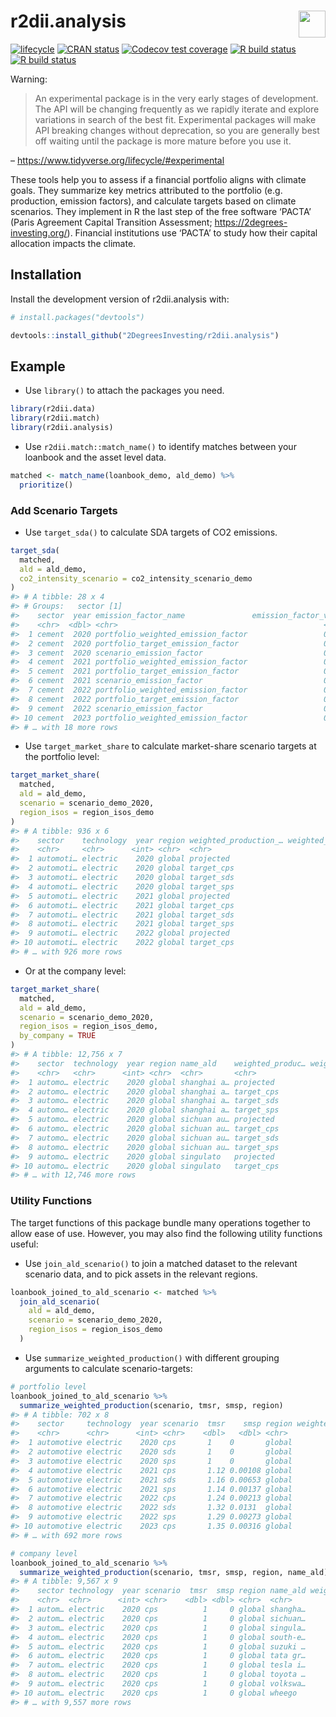 
<!-- README.md is generated from README.Rmd. Please edit that file -->

# r2dii.analysis <a href='https://github.com/2DegreesInvesting/r2dii.analysis'><img src='https://imgur.com/A5ASZPE.png' align='right' height='43' /></a>

<!-- badges: start -->

[![lifecycle](https://img.shields.io/badge/lifecycle-experimental-orange.svg)](https://www.tidyverse.org/lifecycle/#experimental)
[![CRAN
status](https://www.r-pkg.org/badges/version/r2dii.analysis)](https://CRAN.R-project.org/package=r2dii.analysis)
[![Codecov test
coverage](https://codecov.io/gh/2degreesinvesting/r2dii.analysis/branch/master/graph/badge.svg)](https://codecov.io/gh/2degreesinvesting/r2dii.analysis?branch=master)
[![R build
status](https://github.com/2DegreesInvesting/r2dii.analysis/workflows/R-CMD-check/badge.svg)](https://github.com/2DegreesInvesting/r2dii.analysis/actions)
[![R build
status](https://github.com/2degreesinvesting/r2dii.analysis/workflows/R-CMD-check/badge.svg)](https://github.com/2degreesinvesting/r2dii.analysis/actions)
<!-- badges: end -->

Warning:

> An experimental package is in the very early stages of development.
> The API will be changing frequently as we rapidly iterate and explore
> variations in search of the best fit. Experimental packages will make
> API breaking changes without deprecation, so you are generally best
> off waiting until the package is more mature before you use it.

– <https://www.tidyverse.org/lifecycle/#experimental>

These tools help you to assess if a financial portfolio aligns with
climate goals. They summarize key metrics attributed to the portfolio
(e.g. production, emission factors), and calculate targets based on
climate scenarios. They implement in R the last step of the free
software ‘PACTA’ (Paris Agreement Capital Transition Assessment;
<https://2degrees-investing.org/>). Financial institutions use ‘PACTA’
to study how their capital allocation impacts the climate.

## Installation

Install the development version of r2dii.analysis with:

``` r
# install.packages("devtools")

devtools::install_github("2DegreesInvesting/r2dii.analysis")
```

## Example

  - Use `library()` to attach the packages you need.

<!-- end list -->

``` r
library(r2dii.data)
library(r2dii.match)
library(r2dii.analysis)
```

  - Use `r2dii.match::match_name()` to identify matches between your
    loanbook and the asset level data.

<!-- end list -->

``` r
matched <- match_name(loanbook_demo, ald_demo) %>%
  prioritize()
```

### Add Scenario Targets

  - Use `target_sda()` to calculate SDA targets of CO2 emissions.

<!-- end list -->

``` r
target_sda(
  matched,
  ald = ald_demo,
  co2_intensity_scenario = co2_intensity_scenario_demo
)
#> # A tibble: 28 x 4
#> # Groups:   sector [1]
#>    sector  year emission_factor_name               emission_factor_value
#>    <chr>  <dbl> <chr>                                              <dbl>
#>  1 cement  2020 portfolio_weighted_emission_factor                 0.664
#>  2 cement  2020 portfolio_target_emission_factor                   0.669
#>  3 cement  2020 scenario_emission_factor                           0.7  
#>  4 cement  2021 portfolio_weighted_emission_factor                 0.665
#>  5 cement  2021 portfolio_target_emission_factor                   0.612
#>  6 cement  2021 scenario_emission_factor                           0.64 
#>  7 cement  2022 portfolio_weighted_emission_factor                 0.666
#>  8 cement  2022 portfolio_target_emission_factor                   0.555
#>  9 cement  2022 scenario_emission_factor                           0.580
#> 10 cement  2023 portfolio_weighted_emission_factor                 0.667
#> # … with 18 more rows
```

  - Use `target_market_share` to calculate market-share scenario targets
    at the portfolio level:

<!-- end list -->

``` r
target_market_share(
  matched,
  ald = ald_demo,
  scenario = scenario_demo_2020,
  region_isos = region_isos_demo
)
#> # A tibble: 936 x 6
#>    sector    technology  year region weighted_production_… weighted_production_…
#>    <chr>     <chr>      <int> <chr>  <chr>                                 <dbl>
#>  1 automoti… electric    2020 global projected                           148935.
#>  2 automoti… electric    2020 global target_cps                          148935.
#>  3 automoti… electric    2020 global target_sds                          148935.
#>  4 automoti… electric    2020 global target_sps                          148935.
#>  5 automoti… electric    2021 global projected                           150875.
#>  6 automoti… electric    2021 global target_cps                          151589.
#>  7 automoti… electric    2021 global target_sds                          165045.
#>  8 automoti… electric    2021 global target_sps                          152307.
#>  9 automoti… electric    2022 global projected                           152816.
#> 10 automoti… electric    2022 global target_cps                          154188.
#> # … with 926 more rows
```

  - Or at the company level:

<!-- end list -->

``` r
target_market_share(
  matched,
  ald = ald_demo,
  scenario = scenario_demo_2020,
  region_isos = region_isos_demo,
  by_company = TRUE
)
#> # A tibble: 12,756 x 7
#>    sector  technology  year region name_ald    weighted_produc… weighted_produc…
#>    <chr>   <chr>      <int> <chr>  <chr>       <chr>                       <dbl>
#>  1 automo… electric    2020 global shanghai a… projected                   5140.
#>  2 automo… electric    2020 global shanghai a… target_cps                  5140.
#>  3 automo… electric    2020 global shanghai a… target_sds                  5140.
#>  4 automo… electric    2020 global shanghai a… target_sps                  5140.
#>  5 automo… electric    2020 global sichuan au… projected                   5985.
#>  6 automo… electric    2020 global sichuan au… target_cps                  5985.
#>  7 automo… electric    2020 global sichuan au… target_sds                  5985.
#>  8 automo… electric    2020 global sichuan au… target_sps                  5985.
#>  9 automo… electric    2020 global singulato   projected                   8674.
#> 10 automo… electric    2020 global singulato   target_cps                  8674.
#> # … with 12,746 more rows
```

### Utility Functions

The target functions of this package bundle many operations together to
allow ease of use. However, you may also find the following utility
functions useful:

  - Use `join_ald_scenario()` to join a matched dataset to the relevant
    scenario data, and to pick assets in the relevant regions.

<!-- end list -->

``` r
loanbook_joined_to_ald_scenario <- matched %>%
  join_ald_scenario(
    ald = ald_demo,
    scenario = scenario_demo_2020,
    region_isos = region_isos_demo
  )
```

  - Use `summarize_weighted_production()` with different grouping
    arguments to calculate scenario-targets:

<!-- end list -->

``` r
# portfolio level
loanbook_joined_to_ald_scenario %>%
  summarize_weighted_production(scenario, tmsr, smsp, region)
#> # A tibble: 702 x 8
#>    sector     technology  year scenario  tmsr    smsp region weighted_production
#>    <chr>      <chr>      <int> <chr>    <dbl>   <dbl> <chr>                <dbl>
#>  1 automotive electric    2020 cps       1    0       global             148935.
#>  2 automotive electric    2020 sds       1    0       global             148935.
#>  3 automotive electric    2020 sps       1    0       global             148935.
#>  4 automotive electric    2021 cps       1.12 0.00108 global             150875.
#>  5 automotive electric    2021 sds       1.16 0.00653 global             150875.
#>  6 automotive electric    2021 sps       1.14 0.00137 global             150875.
#>  7 automotive electric    2022 cps       1.24 0.00213 global             152816.
#>  8 automotive electric    2022 sds       1.32 0.0131  global             152816.
#>  9 automotive electric    2022 sps       1.29 0.00273 global             152816.
#> 10 automotive electric    2023 cps       1.35 0.00316 global             154757.
#> # … with 692 more rows

# company level
loanbook_joined_to_ald_scenario %>%
  summarize_weighted_production(scenario, tmsr, smsp, region, name_ald)
#> # A tibble: 9,567 x 9
#>    sector technology  year scenario  tmsr  smsp region name_ald weighted_produc…
#>    <chr>  <chr>      <int> <chr>    <dbl> <dbl> <chr>  <chr>               <dbl>
#>  1 autom… electric    2020 cps          1     0 global shangha…            5140.
#>  2 autom… electric    2020 cps          1     0 global sichuan…            5985.
#>  3 autom… electric    2020 cps          1     0 global singula…            8674.
#>  4 autom… electric    2020 cps          1     0 global south-e…           14409.
#>  5 autom… electric    2020 cps          1     0 global suzuki …            6019.
#>  6 autom… electric    2020 cps          1     0 global tata gr…             876.
#>  7 autom… electric    2020 cps          1     0 global tesla i…            6208.
#>  8 autom… electric    2020 cps          1     0 global toyota …           19860.
#>  9 autom… electric    2020 cps          1     0 global volkswa…            9258.
#> 10 autom… electric    2020 cps          1     0 global wheego              9804.
#> # … with 9,557 more rows
```

